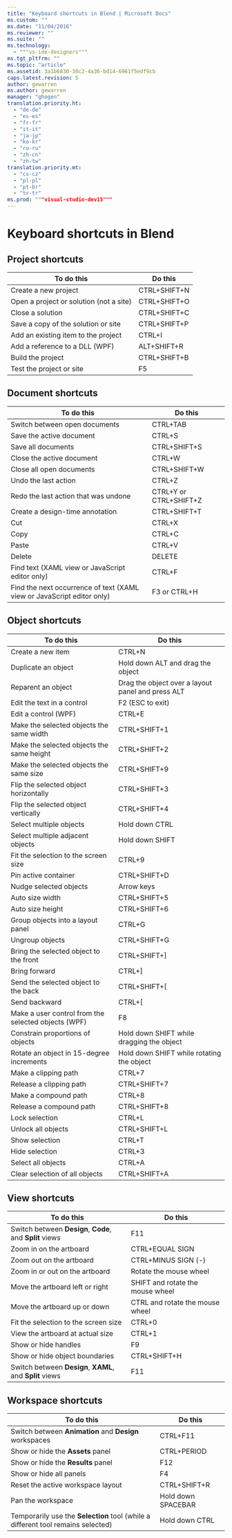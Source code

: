 ```yaml
---
title: "Keyboard shortcuts in Blend | Microsoft Docs"
ms.custom: ""
ms.date: "11/04/2016"
ms.reviewer: ""
ms.suite: ""
ms.technology: 
  - """vs-ide-designers"""
ms.tgt_pltfrm: ""
ms.topic: "article"
ms.assetid: 3a1b6830-30c2-4a36-bd14-6961f5edf9cb
caps.latest.revision: 5
author: gewarren
ms.author: gewarren
manager: "ghogen"
translation.priority.ht: 
  - "de-de"
  - "es-es"
  - "fr-fr"
  - "it-it"
  - "ja-jp"
  - "ko-kr"
  - "ru-ru"
  - "zh-cn"
  - "zh-tw"
translation.priority.mt: 
  - "cs-cz"
  - "pl-pl"
  - "pt-br"
  - "tr-tr"
ms.prod: """visual-studio-dev15"""
---
```

# Keyboard shortcuts in Blend
## Project shortcuts  
  
|To do this|Do this|  
|----------------|-------------|  
|Create a new project|CTRL+SHIFT+N|  
|Open a project or solution (not a site)|CTRL+SHIFT+O|  
|Close a solution|CTRL+SHIFT+C|  
|Save a copy of the solution or site|CTRL+SHIFT+P|  
|Add an existing item to the project|CTRL+I|  
|Add a reference to a DLL (WPF)|ALT+SHIFT+R|  
|Build the project|CTRL+SHIFT+B|  
|Test the project or site|F5|  
  
## Document shortcuts  
  
|To do this|Do this|  
|----------------|-------------|  
|Switch between open documents|CTRL+TAB|  
|Save the active document|CTRL+S|  
|Save all documents|CTRL+SHIFT+S|  
|Close the active document|CTRL+W|  
|Close all open documents|CTRL+SHIFT+W|  
|Undo the last action|CTRL+Z|  
|Redo the last action that was undone|CTRL+Y or CTRL+SHIFT+Z|  
|Create a design-time annotation|CTRL+SHIFT+T|  
|Cut|CTRL+X|  
|Copy|CTRL+C|  
|Paste|CTRL+V|  
|Delete|DELETE|  
|Find text (XAML view or JavaScript editor only)|CTRL+F|  
|Find the next occurrence of text (XAML view or JavaScript editor only)|F3 or CTRL+H|  
  
## Object shortcuts  
  
|To do this|Do this|  
|----------------|-------------|  
|Create a new item|CTRL+N|  
|Duplicate an object|Hold down ALT and drag the object|  
|Reparent an object|Drag the object over a layout panel and press ALT|  
|Edit the text in a control|F2 (ESC to exit)|  
|Edit a control (WPF)|CTRL+E|  
|Make the selected objects the same width|CTRL+SHIFT+1|  
|Make the selected objects the same height|CTRL+SHIFT+2|  
|Make the selected objects the same size|CTRL+SHIFT+9|  
|Flip the selected object horizontally|CTRL+SHIFT+3|  
|Flip the selected object vertically|CTRL+SHIFT+4|  
|Select multiple objects|Hold down CTRL|  
|Select multiple adjacent objects|Hold down SHIFT|  
|Fit the selection to the screen size|CTRL+9|  
|Pin active container|CTRL+SHIFT+D|  
|Nudge selected objects|Arrow keys|  
|Auto size width|CTRL+SHIFT+5|  
|Auto size height|CTRL+SHIFT+6|  
|Group objects into a layout panel|CTRL+G|  
|Ungroup objects|CTRL+SHIFT+G|  
|Bring the selected object to the front|CTRL+SHIFT+]|  
|Bring forward|CTRL+]|  
|Send the selected object to the back|CTRL+SHIFT+[|  
|Send backward|CTRL+[|  
|Make a user control from the selected objects (WPF)|F8|  
|Constrain proportions of objects|Hold down SHIFT while dragging the object|  
|Rotate an object in 15-degree increments|Hold down SHIFT while rotating the object|  
|Make a clipping path|CTRL+7|  
|Release a clipping path|CTRL+SHIFT+7|  
|Make a compound path|CTRL+8|  
|Release a compound path|CTRL+SHIFT+8|  
|Lock selection|CTRL+L|  
|Unlock all objects|CTRL+SHIFT+L|  
|Show selection|CTRL+T|  
|Hide selection|CTRL+3|  
|Select all objects|CTRL+A|  
|Clear selection of all objects|CTRL+SHIFT+A|  
  
## View shortcuts  
  
|To do this|Do this|  
|----------------|-------------|  
|Switch between **Design**, **Code**, and **Split** views|F11|  
|Zoom in on the artboard|CTRL+EQUAL SIGN|  
|Zoom out on the artboard|CTRL+MINUS SIGN (-)|  
|Zoom in or out on the artboard|Rotate the mouse wheel|  
|Move the artboard left or right|SHIFT and rotate the mouse wheel|  
|Move the artboard up or down|CTRL and rotate the mouse wheel|  
|Fit the selection to the screen size|CTRL+0|  
|View the artboard at actual size|CTRL+1|  
|Show or hide handles|F9|  
|Show or hide object boundaries|CTRL+SHIFT+H|  
|Switch between **Design**, **XAML**, and **Split** views|F11|  
  
## Workspace shortcuts  
  
|To do this|Do this|  
|----------------|-------------|  
|Switch between **Animation** and **Design** workspaces|CTRL+F11|  
|Show or hide the **Assets** panel|CTRL+PERIOD|  
|Show or hide the **Results** panel|F12|  
|Show or hide all panels|F4|  
|Reset the active workspace layout|CTRL+SHIFT+R|  
|Pan the workspace|Hold down SPACEBAR|  
|Temporarily use the **Selection** tool (while a different tool remains selected)|Hold down CTRL|